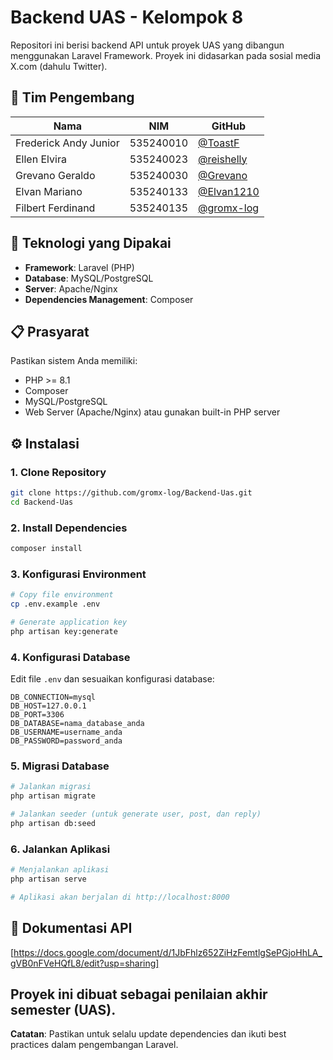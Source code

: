 # Backend UAS - Kelompok 8

Repositori ini berisi backend API untuk proyek UAS yang dibangun menggunakan Laravel Framework.
Proyek ini didasarkan pada sosial media X.com (dahulu Twitter).

## 👥 Tim Pengembang

| Nama | NIM | GitHub |
|------|-----|--------|
| Frederick Andy Junior | 535240010 | [@ToastF](https://github.com/ToastF) |
| Ellen Elvira | 535240023 | [@reishelly](https://github.com/reishelly) |
| Grevano Geraldo | 535240030 | [@Grevano](https://github.com/Grevano) |
| Elvan Mariano | 535240133 | [@Elvan1210](https://github.com/Elvan1210) |
| Filbert Ferdinand | 535240135 | [@gromx-log](https://github.com/gromx-log) |

## 🚀 Teknologi yang Dipakai

- **Framework**: Laravel (PHP)
- **Database**: MySQL/PostgreSQL
- **Server**: Apache/Nginx
- **Dependencies Management**: Composer

## 📋 Prasyarat

Pastikan sistem Anda memiliki:

- PHP >= 8.1
- Composer
- MySQL/PostgreSQL
- Web Server (Apache/Nginx) atau gunakan built-in PHP server

## ⚙️ Instalasi

### 1. Clone Repository

```bash
git clone https://github.com/gromx-log/Backend-Uas.git
cd Backend-Uas
```

### 2. Install Dependencies

```bash
composer install
```

### 3. Konfigurasi Environment

```bash
# Copy file environment
cp .env.example .env

# Generate application key
php artisan key:generate
```

### 4. Konfigurasi Database

Edit file `.env` dan sesuaikan konfigurasi database:

```env
DB_CONNECTION=mysql
DB_HOST=127.0.0.1
DB_PORT=3306
DB_DATABASE=nama_database_anda
DB_USERNAME=username_anda
DB_PASSWORD=password_anda
```

### 5. Migrasi Database

```bash
# Jalankan migrasi
php artisan migrate

# Jalankan seeder (untuk generate user, post, dan reply)
php artisan db:seed
```

### 6. Jalankan Aplikasi

```bash
# Menjalankan aplikasi
php artisan serve

# Aplikasi akan berjalan di http://localhost:8000
```


## 📝 Dokumentasi API

[https://docs.google.com/document/d/1JbFhlz652ZiHzFemtlgSePGjoHhLA_gVB0nFVeHQfL8/edit?usp=sharing]



Proyek ini dibuat sebagai penilaian akhir semester (UAS).
---

**Catatan**: Pastikan untuk selalu update dependencies dan ikuti best practices dalam pengembangan Laravel.
